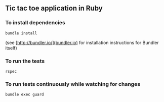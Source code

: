 ## Tic tac toe application in Ruby

### To install dependencies
`bundle install`

(see [http://bundler.io/](bundler.io) for installation instructions for Bundler itself)

### To run the tests
`rspec`

### To run tests continuously while watching for changes
`bundle exec guard`
